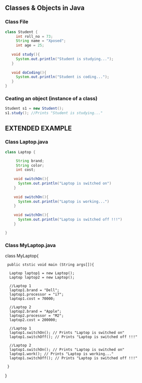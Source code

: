 ## Classes & Objects in Java

### Class File
```java
class Student {
     int roll_no = 73;
     String name = "Xposed";
     int age = 25;
     
   void study(){
     System.out.println("Student is studying...");
   }
   
   void doCoding(){
     System.out.println("Student is coding...");
   }
}
```

### Ceating an object (instance of a class)
```java
Student s1 = new Student();
s1.study(); //Prints "Student is studying..."
```
## EXTENDED EXAMPLE

### Class Laptop.java
```java
class Laptop {

     String brand;
     String color;
     int cost;
     
    void switchOn(){
      System.out.println("Laptop is switched on")
    }
    
    void switchOn(){
      System.out.println("Laptop is working...")
    }
    
    void switchOn(){
      System.out.println("Laptop is switched off !!!")
    }

}
```
### Class MyLaptop.java
class MyLaptop{
     
     public ststic void main (String args[]){
     
      Laptop laptop1 = new Laptop();
      Laptop laptop2 = new Laptop();
      
      //Laptop 1
      laptop1.brand = "Dell";
      laptop1.processor = "i7";
      laptop1.cost = 70000;
     
      //Laptop 2
      laptop2.brand = "Apple";
      laptop2.processor = "M2";
      laptop2.cost = 200000;
      
      //Laptop 1
      laptop1.switchOn(); // Prints "Laptop is switched on"
      laptop1.switchOff(); // Prints "Laptop is switched off !!!"
      
      //Laptop 2
      laptop1.switchOn(); // Prints "Laptop is switched on"
      laptop1.work(); // Prints "Laptop is working..."
      laptop1.switchOff(); // Prints "Laptop is switched off !!!"
     
     }

}
